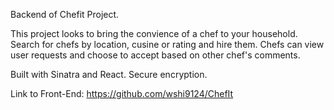 Backend of Chefit Project. 

This project looks to bring the convience of a chef to your household. Search for chefs by location, cusine or rating and hire them. Chefs can view user requests and choose to accept based on other chef's comments.

Built with Sinatra and React. Secure encryption.

Link to Front-End: https://github.com/wshi9124/ChefIt
